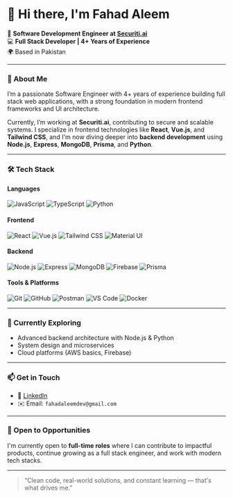 # 👋 Hi there, I'm Fahad Aleem

🚀 **Software Development Engineer at [Securiti.ai](https://www.securiti.ai/)**  
💻 **Full Stack Developer | 4+ Years of Experience**  
🌍 Based in Pakistan

---

### 🧠 About Me

I’m a passionate Software Engineer with 4+ years of experience building full stack web applications, with a strong foundation in modern frontend frameworks and UI architecture.

Currently, I’m working at **Securiti.ai**, contributing to secure and scalable systems. I specialize in frontend technologies like **React**, **Vue.js**, and **Tailwind CSS**, and I'm now diving deeper into **backend development** using **Node.js**, **Express**, **MongoDB**, **Prisma**, and **Python**.

---

### 🛠️ Tech Stack

#### **Languages**
![JavaScript](https://img.shields.io/badge/-JavaScript-F7DF1E?logo=javascript&logoColor=black&style=flat)
![TypeScript](https://img.shields.io/badge/-TypeScript-3178C6?logo=typescript&logoColor=white&style=flat)
![Python](https://img.shields.io/badge/-Python-3776AB?logo=python&logoColor=white&style=flat)

#### **Frontend**
![React](https://img.shields.io/badge/-React-61DAFB?logo=react&logoColor=black&style=flat)
![Vue.js](https://img.shields.io/badge/-Vue.js-4FC08D?logo=vue.js&logoColor=white&style=flat)
![Tailwind CSS](https://img.shields.io/badge/-TailwindCSS-06B6D4?logo=tailwind-css&logoColor=white&style=flat)
![Material UI](https://img.shields.io/badge/-MUI-007FFF?logo=mui&logoColor=white&style=flat)

#### **Backend**
![Node.js](https://img.shields.io/badge/-Node.js-339933?logo=node.js&logoColor=white&style=flat)
![Express](https://img.shields.io/badge/-Express.js-000000?logo=express&logoColor=white&style=flat)
![MongoDB](https://img.shields.io/badge/-MongoDB-47A248?logo=mongodb&logoColor=white&style=flat)
![Firebase](https://img.shields.io/badge/-Firebase-FFCA28?logo=firebase&logoColor=black&style=flat)
![Prisma](https://img.shields.io/badge/-Prisma-2D3748?logo=prisma&logoColor=white&style=flat)

#### **Tools & Platforms**
![Git](https://img.shields.io/badge/-Git-F05032?logo=git&logoColor=white&style=flat)
![GitHub](https://img.shields.io/badge/-GitHub-181717?logo=github&logoColor=white&style=flat)
![Postman](https://img.shields.io/badge/-Postman-FF6C37?logo=postman&logoColor=white&style=flat)
![VS Code](https://img.shields.io/badge/-VS%20Code-007ACC?logo=visual-studio-code&logoColor=white&style=flat)
![Docker](https://img.shields.io/badge/-Docker-2496ED?logo=docker&logoColor=white&style=flat)

---

### 🌱 Currently Exploring

- Advanced backend architecture with Node.js & Python  
- System design and microservices  
- Cloud platforms (AWS basics, Firebase)

---

### 📫 Get in Touch

- 🔗 [LinkedIn](https://www.linkedin.com/in/fahad-aleem/)  
- ✉️ Email: `fahadaleemdev@gmail.com`

---

### 🧭 Open to Opportunities

I'm currently open to **full-time roles** where I can contribute to impactful products, continue growing as a full stack engineer, and work with modern tech stacks.

---

> “Clean code, real-world solutions, and constant learning — that's what drives me.”
